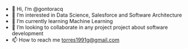 - 👋 Hi, I’m @gontoracq
- 👀 I’m interested in Data Science, Salesforce and Software Architecture
- 🌱 I’m currently learning Machine Learning
- 💞️ I’m looking to collaborate in any project project about software development
- 📫 How to reach me torres1991g@gmail.com

<!---
gontoracq/gontoracq is a ✨ special ✨ repository because its `README.md` (this file) appears on your GitHub profile.
You can click the Preview link to take a look at your changes.
--->
